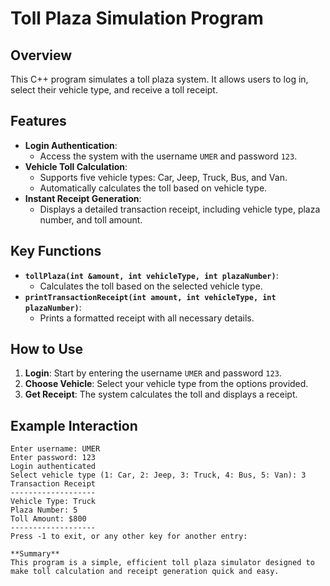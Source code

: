 # Toll Plaza Simulation Program

## Overview
This C++ program simulates a toll plaza system. It allows users to log in, select their vehicle type, and receive a toll receipt.

## Features
- **Login Authentication**: 
  - Access the system with the username `UMER` and password `123`.
- **Vehicle Toll Calculation**: 
  - Supports five vehicle types: Car, Jeep, Truck, Bus, and Van.
  - Automatically calculates the toll based on vehicle type.
- **Instant Receipt Generation**: 
  - Displays a detailed transaction receipt, including vehicle type, plaza number, and toll amount.

## Key Functions
- **`tollPlaza(int &amount, int vehicleType, int plazaNumber)`**: 
  - Calculates the toll based on the selected vehicle type.
- **`printTransactionReceipt(int amount, int vehicleType, int plazaNumber)`**: 
  - Prints a formatted receipt with all necessary details.

## How to Use
1. **Login**: Start by entering the username `UMER` and password `123`.
2. **Choose Vehicle**: Select your vehicle type from the options provided.
3. **Get Receipt**: The system calculates the toll and displays a receipt.

## Example Interaction
```plaintext
Enter username: UMER
Enter password: 123
Login authenticated
Select vehicle type (1: Car, 2: Jeep, 3: Truck, 4: Bus, 5: Van): 3
Transaction Receipt
-------------------
Vehicle Type: Truck
Plaza Number: 5
Toll Amount: $800
-------------------
Press -1 to exit, or any other key for another entry:

**Summary**
This program is a simple, efficient toll plaza simulator designed to make toll calculation and receipt generation quick and easy.
